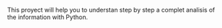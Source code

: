 This proyect will help you to understan step by step a complet analisis of the information with Python.
